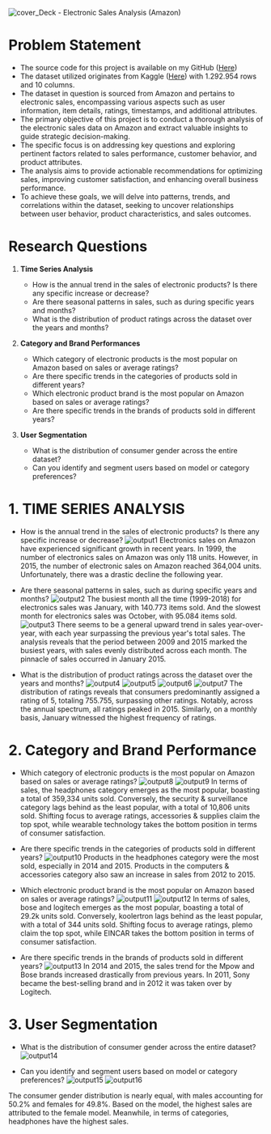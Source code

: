 ![cover_Deck - Electronic Sales Analysis (Amazon)](https://github.com/iqbalstilllearning/sales-analysis-electronic-amazon/assets/105572256/6c561977-bccd-4374-a409-ff9ac382ad95)

# **Problem Statement**
- The source code for this project is available on my GitHub ([Here](https://github.com/iqbalstilllearning/sales-analysis-electronis-amazon))
- The dataset utilized originates from Kaggle ([Here](https://www.kaggle.com/datasets/edusanketdk/electronics)) with 1.292.954 rows and 10 columns.
- The dataset in question is sourced from Amazon and pertains to electronic sales, encompassing various aspects such as user information, item details, ratings, timestamps, and additional attributes.
- The primary objective of this project is to conduct a thorough analysis of the electronic sales data on Amazon and extract valuable insights to guide strategic decision-making.
- The specific focus is on addressing key questions and exploring pertinent factors related to sales performance, customer behavior, and product attributes.
- The analysis aims to provide actionable recommendations for optimizing sales, improving customer satisfaction, and enhancing overall business performance.
- To achieve these goals, we will delve into patterns, trends, and correlations within the dataset, seeking to uncover relationships between user behavior, product characteristics, and sales outcomes.

# **Research Questions**
1. **Time Series Analysis**
   - How is the annual trend in the sales of electronic products? Is there any specific increase or decrease?
   - Are there seasonal patterns in sales, such as during specific years and months?
   - What is the distribution of product ratings across the dataset over the years and months?

2. **Category and Brand Performances**
   - Which category of electronic products is the most popular on Amazon based on sales or average ratings?
   - Are there specific trends in the categories of products sold in different years?
   - Which electronic product brand is the most popular on Amazon based on sales or average ratings?
   - Are there specific trends in the brands of products sold in different years?

3. **User Segmentation**
   - What is the distribution of consumer gender across the entire dataset?
   - Can you identify and segment users based on model or category preferences?
  
# 1. TIME SERIES ANALYSIS
- How is the annual trend in the sales of electronic products? Is there any specific increase or decrease?
![output1](https://github.com/iqbalstilllearning/sales-analysis-electronic-amazon/assets/105572256/e63fc7aa-97ed-4dee-9b0b-1693fe126423)
Electronics sales on Amazon have experienced significant growth in recent years. In 1999, the number of electronics sales on Amazon was only 118 units. However, in 2015, the number of electronic sales on Amazon reached 364,004 units. Unfortunately, there was a drastic decline the following year.

- Are there seasonal patterns in sales, such as during specific years and months?
![output2](https://github.com/iqbalstilllearning/sales-analysis-electronic-amazon/assets/105572256/b6fbd004-af72-461e-a450-6fb8935651a1)
The busiest month all the time (1999-2018) for electronics sales was January, with 140.773 items sold. And the slowest month for electronics sales was October, with 95.084 items sold.
![output3](https://github.com/iqbalstilllearning/sales-analysis-electronic-amazon/assets/105572256/373b6acf-109c-4cdd-ae25-06b07f8e061d)
There seems to be a general upward trend in sales year-over-year, with each year surpassing the previous year's total sales. The analysis reveals that the period between 2009 and 2015 marked the busiest years, with sales evenly distributed across each month. The pinnacle of sales occurred in January 2015.

- What is the distribution of product ratings across the dataset over the years and months?
![output4](https://github.com/iqbalstilllearning/sales-analysis-electronic-amazon/assets/105572256/5d0bacbd-2a93-4d53-8cd3-0889ebb562c4)
![output5](https://github.com/iqbalstilllearning/sales-analysis-electronic-amazon/assets/105572256/b144464d-e131-40af-9b4f-6c5eea23a3f3)
![output6](https://github.com/iqbalstilllearning/sales-analysis-electronic-amazon/assets/105572256/8b976f93-2144-44b9-ba07-1cb4ce070f8d)
![output7](https://github.com/iqbalstilllearning/sales-analysis-electronic-amazon/assets/105572256/1ee4acd9-46d5-4f67-82d9-3ed9abdbcd2b)
The distribution of ratings reveals that consumers predominantly assigned a rating of 5, totaling 755.755, surpassing other ratings. Notably, across the annual spectrum, all ratings peaked in 2015. Similarly, on a monthly basis, January witnessed the highest frequency of ratings.

# 2. Category and Brand Performance
- Which category of electronic products is the most popular on Amazon based on sales or average ratings?
![output8](https://github.com/iqbalstilllearning/sales-analysis-electronic-amazon/assets/105572256/9d4b3e59-c7bf-4bc9-b6b0-8ffa83ae3f1f)
![output9](https://github.com/iqbalstilllearning/sales-analysis-electronic-amazon/assets/105572256/be1f0d66-629b-40cb-b1c2-d85fb8dd88d3)
In terms of sales, the headphones category emerges as the most popular, boasting a total of 359,334 units sold. Conversely, the security & surveillance category lags behind as the least popular, with a total of 10,806 units sold. Shifting focus to average ratings, accessories & supplies claim the top spot, while wearable technology takes the bottom position in terms of consumer satisfaction.

- Are there specific trends in the categories of products sold in different years?
![output10](https://github.com/iqbalstilllearning/sales-analysis-electronic-amazon/assets/105572256/1aea7999-a6b7-4c0f-b563-a2878de43270)
Products in the headphones category were the most sold, especially in 2014 and 2015. Products in the computers & accessories category also saw an increase in sales from 2012 to 2015.

- Which electronic product brand is the most popular on Amazon based on sales or average ratings?
![output11](https://github.com/iqbalstilllearning/sales-analysis-electronic-amazon/assets/105572256/d8f3ae3d-b560-49f0-94a4-fef84abeb7b1)
![output12](https://github.com/iqbalstilllearning/sales-analysis-electronic-amazon/assets/105572256/2f46624b-bfd3-4a68-b488-ffc519ade6e4)
In terms of sales, bose and logitech emerges as the most popular, boasting a total of 29.2k units sold. Conversely, koolertron lags behind as the least popular, with a total of 344 units sold. Shifting focus to average ratings, plemo claim the top spot, while EINCAR takes the bottom position in terms of consumer satisfaction.

- Are there specific trends in the brands of products sold in different years?
![output13](https://github.com/iqbalstilllearning/sales-analysis-electronic-amazon/assets/105572256/d70e5bcf-20ff-46e5-9aca-7dfd1c6abf0c)
In 2014 and 2015, the sales trend for the Mpow and Bose brands increased drastically from previous years. In 2011, Sony became the best-selling brand and in 2012 it was taken over by Logitech.

# 3. User Segmentation
- What is the distribution of consumer gender across the entire dataset?
![output14](https://github.com/iqbalstilllearning/sales-analysis-electronic-amazon/assets/105572256/49c9598a-0b5c-49f7-a738-44c0baed2ca5)

- Can you identify and segment users based on model or category preferences?
![output15](https://github.com/iqbalstilllearning/sales-analysis-electronic-amazon/assets/105572256/b24ce604-f188-44ea-9b49-0edeaf5f21c2)
![output16](https://github.com/iqbalstilllearning/sales-analysis-electronic-amazon/assets/105572256/d71639cf-3347-42e1-a2b7-6e004497c13e)

The consumer gender distribution is nearly equal, with males accounting for 50.2% and females for 49.8%. Based on the model, the highest sales are attributed to the female model. Meanwhile, in terms of categories, headphones have the highest sales.






